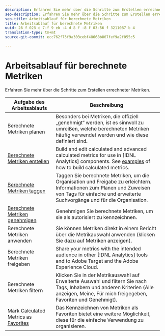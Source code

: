 ```yaml
---
description: Erfahren Sie mehr über die Schritte zum Erstellen errechneter Metriken.
seo-description: Erfahren Sie mehr über die Schritte zum Erstellen errechneter Metriken.
seo-title: Arbeitsablauf für berechnete Metriken
title: Arbeitsablauf für berechnete Metriken
uuid: 26 f 028 c 7-f 9 eb -4 d 8 f -8 f 03-56 f 3211087 b 4
translation-type: tm+mt
source-git-commit: ecc762f73f9a303cebf48668b807fef9a2f055c5

---
```



# Arbeitsablauf für berechnete Metriken

Erfahren Sie mehr über die Schritte zum Erstellen errechneter Metriken.

| Aufgabe des Arbeitsablaufs | Beschreibung |
| --- | --- |
| Berechnete Metriken planen | Besonders bei Metriken, die offiziell „genehmigt“ werden, ist es sinnvoll zu umreißen, welche berechneten Metriken häufig verwendet werden und wie diese definiert sind. |
| [Berechnete Metriken erstellen](c-build-metrics/cm-build-metrics.md) | Build and edit calculated and advanced calculated metrics for use in [!DNL Analytics] components.  See [examples](c-build-metrics/cm-build-metrics.md) of how to build calculated metrics. |
| [Berechnete Metriken taggen](cm-tagging.md) | Taggen Sie berechnete Metriken, um die Organisation und Freigabe zu erleichtern. Informationen zum Planen und Zuweisen von Tags für einfache und erweiterte Suchvorgänge und für die Organisation. |
| [Berechnete Metriken genehmigen](cm-approving.md) | Genehmigen Sie berechnete Metriken, um sie als autorisiert zu kennzeichnen. |
| Berechnete Metriken anwenden | Sie können Metriken direkt in einem Bericht über die Metrikauswahl anwenden (klicken Sie dazu auf Metriken anzeigen). |
| [](cm-sharing.md)Berechnete Metriken freigeben | Share your metrics with the intended audience in other [!DNL Analytics] tools and to Adobe Target and the Adobe Experience Cloud. |
| Berechnete Metriken filtern | Klicken Sie in der Metrikauswahl auf Erweiterte Auswahl und filtern Sie nach Tags, Inhabern und anderen Kriterien (Alle anzeigen, Meine, Für mich freigegeben, Favoriten und Genehmigt). |
| Mark Calculated Metrics as [Favorites](cm-finding.md) | Das Kennzeichnen von Metriken als Favoriten bietet eine weitere Möglichkeit, diese für die einfache Verwendung zu organisieren. |